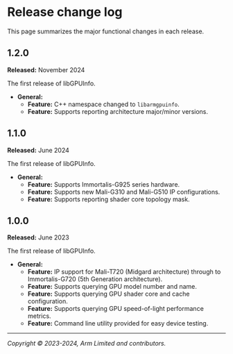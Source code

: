 # Release change log

This page summarizes the major functional changes in each release.

<!-- ---------------------------------------------------------------------- -->
## 1.2.0

**Released:** November 2024

The first release of libGPUInfo.

* **General:**
  * **Feature:** C++ namespace changed to `libarmgpuinfo`.
  * **Feature:** Supports reporting architecture major/minor versions.

<!-- ---------------------------------------------------------------------- -->
## 1.1.0

**Released:** June 2024

The first release of libGPUInfo.

* **General:**
  * **Feature:** Supports Immortalis-G925 series hardware.
  * **Feature:** Supports new Mali-G310 and Mali-G510 IP configurations.
  * **Feature:** Supports reporting shader core topology mask.


<!-- ---------------------------------------------------------------------- -->
## 1.0.0

**Released:** June 2023

The first release of libGPUInfo.

* **General:**
  * **Feature:** IP support for Mali-T720 (Midgard architecture) through to
    Immortalis-G720 (5th Generation architecture).
  * **Feature:** Supports querying GPU model number and name.
  * **Feature:** Supports querying GPU shader core and cache configuration.
  * **Feature:** Supports querying GPU speed-of-light performance metrics.
  * **Feature:** Command line utility provided for easy device testing.

- - -

_Copyright © 2023-2024, Arm Limited and contributors._
